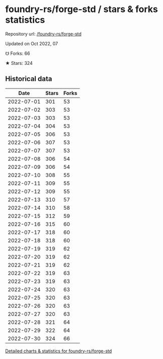 # foundry-rs/forge-std / stars & forks statistics

Repository url: [/foundry-rs/forge-std](https://github.com/foundry-rs/forge-std)

Updated on Oct 2022, 07

☋ Forks: 66

★ Stars: 324

## Historical data
| Date | Stars | Forks |
|------|-------|-------|
| 2022-07-01 | 301 | 53 | 
| 2022-07-02 | 303 | 53 | 
| 2022-07-03 | 303 | 53 | 
| 2022-07-04 | 304 | 53 | 
| 2022-07-05 | 306 | 53 | 
| 2022-07-06 | 307 | 53 | 
| 2022-07-07 | 307 | 53 | 
| 2022-07-08 | 306 | 54 | 
| 2022-07-09 | 306 | 54 | 
| 2022-07-10 | 308 | 55 | 
| 2022-07-11 | 309 | 55 | 
| 2022-07-12 | 309 | 55 | 
| 2022-07-13 | 310 | 57 | 
| 2022-07-14 | 310 | 58 | 
| 2022-07-15 | 312 | 59 | 
| 2022-07-16 | 315 | 60 | 
| 2022-07-17 | 318 | 60 | 
| 2022-07-18 | 318 | 60 | 
| 2022-07-19 | 319 | 62 | 
| 2022-07-20 | 319 | 62 | 
| 2022-07-21 | 319 | 62 | 
| 2022-07-22 | 319 | 63 | 
| 2022-07-23 | 319 | 63 | 
| 2022-07-24 | 320 | 63 | 
| 2022-07-25 | 320 | 63 | 
| 2022-07-26 | 320 | 63 | 
| 2022-07-27 | 320 | 63 | 
| 2022-07-28 | 321 | 64 | 
| 2022-07-29 | 322 | 64 | 
| 2022-07-30 | 324 | 66 | 


[Detailed charts & statistics for foundry-rs/forge-std](https://reviewgithub.com/rep/foundry-rs/forge-std)
